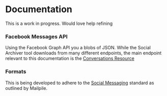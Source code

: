 Documentation
=============

This is a work in progress. Would love help refining

### Facebook Messages API

Using the Facebook Graph API you a blobs of JSON. While the Social Archiver tool downloads from many different endpoints, the main endpoint relevant to this documentation is the [Conversations Resource](https://developers.facebook.com/docs/graph-api/reference/v2.0/conversation)


### Formats

This is being developed to adhere to the [Social Messaging](https://github.com/pagekite/Mailpile/wiki/Social-Messaging) standard as outlined by Mailpile.
